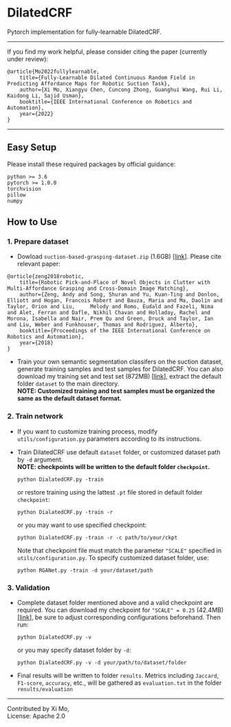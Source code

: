 # DilatedCRF
Pytorch implementation for fully-learnable DilatedCRF. 
***********************************
If you find my work helpful, please consider citing the paper (currently under review):
```
@article{Mo2022fullylearnable,
    title={Fully-Learnable Dilated Continuous Random Field in Predicting Affordance Maps for Robotic Suction Task},  
    author={Xi Mo, Xiangyu Chen, Cuncong Zhong, Guanghui Wang, Rui Li, Kaidong Li, Sajid Usman},
    booktitle={IEEE International Conference on Robotics and Automation}, 
    year={2022}  
}
```
***********************************
## Easy Setup
Please install these required packages by official guidance:

`python >= 3.6`   
`pytorch >= 1.0.0`  
`torchvision`   
`pillow`   
`numpy`

## How to Use
### 1. Prepare dataset
* Dowload `suction-based-grasping-dataset.zip` (1.6GB) [[link](https://vision.princeton.edu/projects/2017/arc/)].
Please cite relevant paper:
```
@article{zeng2018robotic, 
    title={Robotic Pick-and-Place of Novel Objects in Clutter with Multi-Affordance Grasping and Cross-Domain Image Matching},  
    author={Zeng, Andy and Song, Shuran and Yu, Kuan-Ting and Donlon, Elliott and Hogan, Francois Robert and Bauza, Maria and Ma, Daolin and Taylor, Orion and Liu,     Melody and Romo, Eudald and Fazeli, Nima and Alet, Ferran and Dafle, Nikhil Chavan and Holladay, Rachel and Morona, Isabella and Nair, Prem Qu and Green, Druck and Taylor, Ian and Liu, Weber and Funkhouser, Thomas and Rodriguez, Alberto},  
    booktitle={Proceedings of the IEEE International Conference on Robotics and Automation}, 
    year={2018}  
}
```
* Train your own semantic segmentation classifers on the suction dataset, generate training samples and test samples for DilatedCRF. You can also download my 
training set and test set (872MB) [[link](https://drive.google.com/file/d/1EhXTVPmgE4mg4ImnKEsd72St2O_zHE2d/view?usp=sharing)], extract the default folder `dataset` to the main directory.   
**NOTE: Customized training and test samples must be organized the same as the default dataset format.**

### 2. Train network
* If you want to customize training process, modify `utils/configuration.py` parameters according to its instructions.
* Train DilatedCRF use default `dataset` folder, or customized dataset path by `-d` argument.   
**NOTE: checkpoints will be written to the default folder `checkpoint`.**
    ```
    python DialatedCRF.py -train
    ```  
    or restore training using the lattest `.pt` file stored in default folder `checkpoint`:
    ```
    python DialatedCRF.py -train -r
    ```
    or you may want to use specified checkpoint:
    ```
    python DialatedCRF.py -train -r -c path/to/your/ckpt
    ```
    Note that checkpoint file must match the parameter `"SCALE"` specified in `utils/configuration.py`. To specify customized dataset folder, use:   
    
    ```
    python RGANet.py -train -d your/dataset/path
    ```
    
### 3. Validation
* Complete dataset folder mentioned above and a valid checkpoint are required. You can download my checkpoint for `"SCALE" = 0.25` (42.4MB) 
[[link](https://drive.google.com/file/d/1fMhrxR9mIx3MthqzI3Z94mxjoOj8knHk/view?usp=sharing)], be sure to adjust corresponding configurations beforehand. Then run:

    ```
    python DialatedCRF.py -v
    ```
    or you may specify dataset folder by `-d`:
    ```
    python DialatedCRF.py -v -d your/path/to/dataset/folder
    ```
* Final results will be written to folder `results`. Metrics including `Jaccard`, `F1-score`, `accuracy`, etc., will be gathered as `evaluation.txt` in the folder `results/evaluation`
********************************** 
Contributed by Xi Mo,   
License: Apache 2.0

